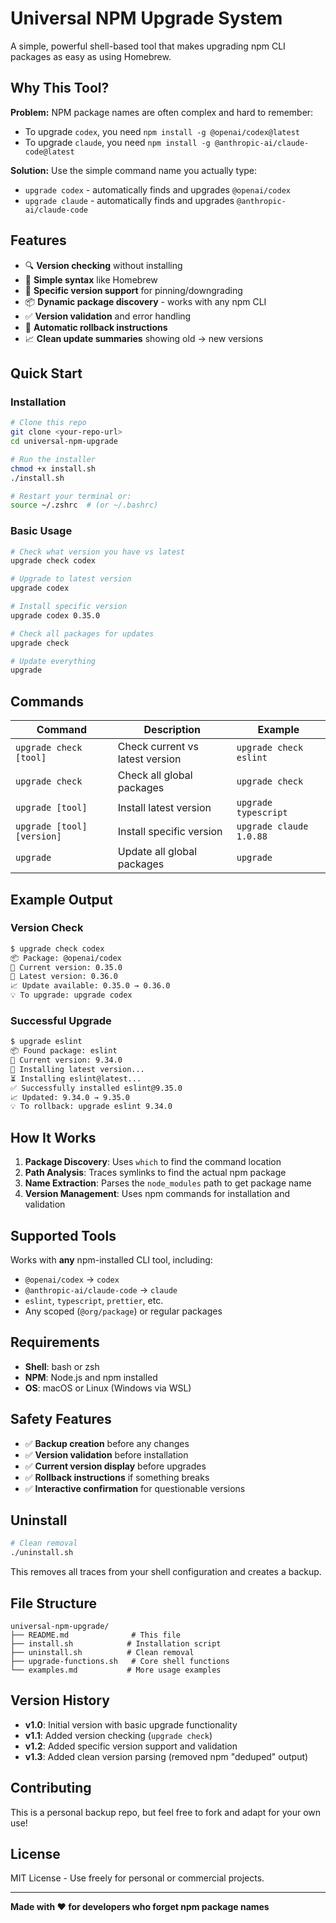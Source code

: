 # Universal NPM Upgrade System

A simple, powerful shell-based tool that makes upgrading npm CLI packages as easy as using Homebrew.

## Why This Tool?

**Problem:** NPM package names are often complex and hard to remember:
- To upgrade `codex`, you need `npm install -g @openai/codex@latest`
- To upgrade `claude`, you need `npm install -g @anthropic-ai/claude-code@latest`

**Solution:** Use the simple command name you actually type:
- `upgrade codex` - automatically finds and upgrades `@openai/codex`
- `upgrade claude` - automatically finds and upgrades `@anthropic-ai/claude-code`

## Features

- 🔍 **Version checking** without installing
- 🚀 **Simple syntax** like Homebrew
- 🎯 **Specific version support** for pinning/downgrading
- 📦 **Dynamic package discovery** - works with any npm CLI
- ✅ **Version validation** and error handling
- 🔄 **Automatic rollback instructions**
- 📈 **Clean update summaries** showing old → new versions

## Quick Start

### Installation

```bash
# Clone this repo
git clone <your-repo-url>
cd universal-npm-upgrade

# Run the installer
chmod +x install.sh
./install.sh

# Restart your terminal or:
source ~/.zshrc  # (or ~/.bashrc)
```

### Basic Usage

```bash
# Check what version you have vs latest
upgrade check codex

# Upgrade to latest version
upgrade codex

# Install specific version
upgrade codex 0.35.0

# Check all packages for updates
upgrade check

# Update everything
upgrade
```

## Commands

| Command | Description | Example |
|---------|-------------|---------|
| `upgrade check [tool]` | Check current vs latest version | `upgrade check eslint` |
| `upgrade check` | Check all global packages | `upgrade check` |
| `upgrade [tool]` | Install latest version | `upgrade typescript` |
| `upgrade [tool] [version]` | Install specific version | `upgrade claude 1.0.88` |
| `upgrade` | Update all global packages | `upgrade` |

## Example Output

### Version Check
```bash
$ upgrade check codex
📦 Package: @openai/codex
📌 Current version: 0.35.0
🚀 Latest version: 0.36.0
📈 Update available: 0.35.0 → 0.36.0
💡 To upgrade: upgrade codex
```

### Successful Upgrade
```bash
$ upgrade eslint
📦 Found package: eslint
📌 Current version: 9.34.0
🚀 Installing latest version...
⏳ Installing eslint@latest...
✅ Successfully installed eslint@9.35.0
📈 Updated: 9.34.0 → 9.35.0
💡 To rollback: upgrade eslint 9.34.0
```

## How It Works

1. **Package Discovery**: Uses `which` to find the command location
2. **Path Analysis**: Traces symlinks to find the actual npm package
3. **Name Extraction**: Parses the `node_modules` path to get package name
4. **Version Management**: Uses npm commands for installation and validation

## Supported Tools

Works with **any** npm-installed CLI tool, including:
- `@openai/codex` → `codex`
- `@anthropic-ai/claude-code` → `claude`
- `eslint`, `typescript`, `prettier`, etc.
- Any scoped (`@org/package`) or regular packages

## Requirements

- **Shell**: bash or zsh
- **NPM**: Node.js and npm installed
- **OS**: macOS or Linux (Windows via WSL)

## Safety Features

- ✅ **Backup creation** before any changes
- ✅ **Version validation** before installation
- ✅ **Current version display** before upgrades
- ✅ **Rollback instructions** if something breaks
- ✅ **Interactive confirmation** for questionable versions

## Uninstall

```bash
# Clean removal
./uninstall.sh
```

This removes all traces from your shell configuration and creates a backup.

## File Structure

```
universal-npm-upgrade/
├── README.md              # This file
├── install.sh            # Installation script
├── uninstall.sh          # Clean removal
├── upgrade-functions.sh   # Core shell functions
└── examples.md           # More usage examples
```

## Version History

- **v1.0**: Initial version with basic upgrade functionality
- **v1.1**: Added version checking (`upgrade check`)
- **v1.2**: Added specific version support and validation
- **v1.3**: Added clean version parsing (removed npm "deduped" output)

## Contributing

This is a personal backup repo, but feel free to fork and adapt for your own use!

## License

MIT License - Use freely for personal or commercial projects.

---

**Made with ❤️ for developers who forget npm package names**